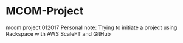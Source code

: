 # MCOM-Project
mcom project 012017
Personal note: Trying to initiate a project using Rackspace with AWS ScaleFT and GitHub
